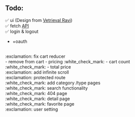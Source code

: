 ## Todo:

:white_check_mark: ui (Design from <a href='https://www.youtube.com/watch?v=CjGEuLgt4nw'>Vetrieval Ravi</a>)
<br>
:white_check_mark: fetch <a href='https://spoonacular.com/food-api/docs'>API</a>
<br>
:white_check_mark: login & logout
- +oauth
<br>
:exclamation: fix cart reducer
<br> 
- remove from cart
- pricing :white_check_mark:
- cart count :white_check_mark:
- total price
<br>
:exclamation: add infinite scroll
<br>
:exclamation: protected route
<br>
:white_check_mark: add category /type pages
<br>
:white_check_mark: search functionality
<br>
:white_check_mark: 404 page
<br>
:white_check_mark: detail page
<br>
:white_check_mark: favorite page
<br>
:exclamation: user setting


